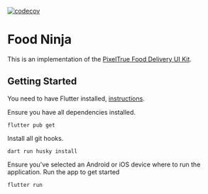 [![codecov](https://codecov.io/gh/cafrias/food_ninja/graph/badge.svg?token=W1RGC5XX3L)](https://codecov.io/gh/cafrias/food_ninja)

# Food Ninja

This is an implementation of the [PixelTrue Food Delivery UI Kit](https://www.pixeltrue.com/free-ui-kits/food-delivery-ui-kit).

## Getting Started

You need to have Flutter installed, [instructions](https://docs.flutter.dev/get-started/install).

Ensure you have all dependencies installed.

```
flutter pub get
```

Install all git hooks.

```
dart run husky install
```

Ensure you've selected an Android or iOS device where to run the application. Run the app to get started

```
flutter run
```
